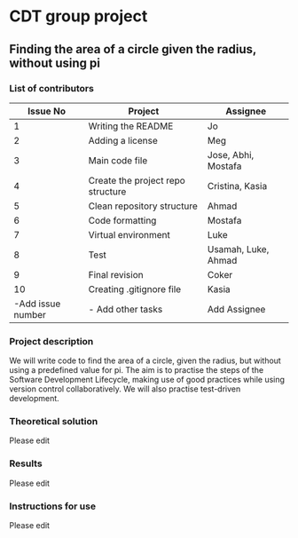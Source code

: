 # CDT group project 

## Finding the area of a circle given the radius, without using pi

### List of contributors
 


| Issue No | Project                                                                                                                                | Assignee                                                  |
| ----- | -------------------------------------------------------------------------------------------------------------------------------------- | ------------------------------------------------------- |
| 1     | Writing the README      | Jo                |
| 2     | Adding a license        |  Meg |
| 3  |    Main code file   |  Jose, Abhi, Mostafa   |
| 4  |  Create the project repo structure |  Cristina, Kasia  |
| 5  |  Clean repository structure |  Ahmad |
| 6  | Code formatting  | Mostafa  |
| 7  |  Virtual environment  |  Luke  |
|  8  | Test  | Usamah, Luke, Ahmad |
|  9  | Final revision  |  Coker  |
| 10  | Creating .gitignore file |  Kasia |  
| -Add issue number  |  - Add other tasks  |   Add Assignee|


### Project description
We will write code to find the area of a circle, given the radius, but without using a predefined value for pi. The aim is to practise the steps of the Software Development Lifecycle, making use of good practices while using version control collaboratively. We will also practise test-driven development.

### Theoretical solution
Please edit

### Results
Please edit

### Instructions for use
Please edit
